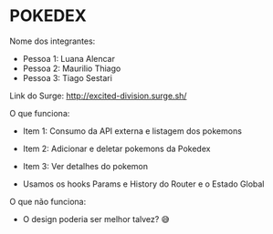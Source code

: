 # POKEDEX

Nome dos integrantes: 
- Pessoa 1: Luana Alencar
- Pessoa 2: Maurilio Thiago
- Pessoa 3: Tiago Sestari

Link do Surge: http://excited-division.surge.sh/

O que funciona:
- Item 1: Consumo da API externa e listagem dos pokemons
- Item 2: Adicionar e deletar pokemons da Pokedex 
- Item 3: Ver detalhes do pokemon

- Usamos os hooks Params e History do Router e o Estado Global

O que não funciona: 
- O design poderia ser melhor talvez? 😅
